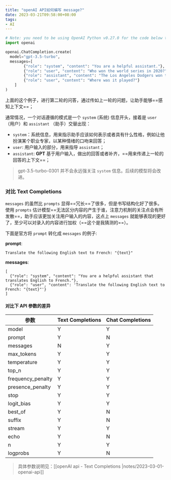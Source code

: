 ```yaml
---
title: "openAI API如何编写 message?"
date: 2023-03-21T09:58:00+08:00
tags:
- AI
---
```


```python
# Note: you need to be using OpenAI Python v0.27.0 for the code below to work
import openai

openai.ChatCompletion.create(
  model="gpt-3.5-turbo",
  messages=[
        {"role": "system", "content": "You are a helpful assistant."},
        {"role": "user", "content": "Who won the world series in 2020?"},
        {"role": "assistant", "content": "The Los Angeles Dodgers won the World Series in 2020."},
        {"role": "user", "content": "Where was it played?"}
    ]
)
```

上面的这个例子，进行第二轮的问答，通过传如上一轮的问题，让助手能够==感知上下文==；

通常情况，一个对话遵循的模式是一个 `system` (系统) 信息开头，接着是 `user` （用户）和 `assistant` （助手）交替出现：
- `system`：系统信息，用来指示助手应该如何表示或者具有什么性格，例如让他扮演某个职业专家，以某种情绪的口吻来回答；
- `user`:  用户输入的部分，用来指导 `assistant`；
- `assistant`: **GPT** 基于用户输入，做出的回答或者补齐，==用来传递上一轮的回答的上下文==；

> gpt-3.5-turbo-0301 并不会永远强关注 `system` 信息。后续的模型将会改进。

### 对比 Text Completions

`messages` 的虽然比 `prompts` 显得==冗长==了很多，但是书写结构化好了很多。使用  `prompts` 估计模型==无法区分内容的产生于谁，注意力机制的关注点会有所发散==，助手应该更加关注用户输入的内容，这点上 `messages` 就能够表现的更好了，至少可以对录入的内容进行加权（==这个是我猜测的==）。

下面是官方将 `prompt` 转化成 `messages` 的例子:

**prompt**:

```text
Translate the following English text to French: "{text}"
```

**messages**:

```text
[
  {"role": "system", "content": "You are a helpful assistant that translates English to French."},
  {"role": "user", "content": 'Translate the following English text to French: "{text}"'}
]
```

#### 对比下 API 参数的差异

| 参数              | Text Completions | Chat Completions |
| ----------------- | ---------------- | ---------------- |
| model             | Y                | Y                |
| prompt            | Y                | N                |
| messages          | N                | Y                |
| max_tokens        | Y                | Y                |
| temperature       | Y                | Y                |
| top_n             | Y                | Y                |
| frequency_penalty | Y                | Y                |
| presence_penalty  | Y                | Y                |
| stop              | Y                | Y                |
| logit_bias        | Y                | Y                |
| best_of           | Y                | N                |
| suffix            | Y                | N                |
| stream            | Y                | Y                |
| echo              | Y                | N                |
| n                 | Y                | Y                |
| logprobs          | Y                | N                |

> 具体参数说明见：[[openAI api - Text Completions |notes/2023-03-01-openai-api]]
